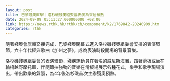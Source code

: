 ```yaml
---
layout: post
title: 巴黎殘奧直擊｜洛杉磯殘奧組委會表演為來屆預熱
date: 2024-09-09 05:11:27.000000000 +08:00
link: https://news.rthk.hk/rthk/ch/component/k2/1769842-20240909.htm
categories: rthk
---
```


隨著殘奧會旗幟交接完成，巴黎殘奧閉幕式進入洛杉磯殘奧組委會安排的表演環節，六十年代經典歌曲《加州之夢》，成為表演時段開場的背景音樂。

洛杉磯殘奧組委會的表演環節，殘疾運動員在著名的威尼斯海灘，踏著滑板或坐在輪椅越野摩托車，伴隨節拍強勁的音樂在滑板場展示各種花式，樂手和歌手現場演出，帶出歡樂的氣氛，為4年後洛杉磯首次主辦殘奧預熱。
